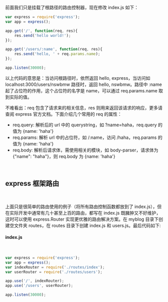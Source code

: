 
前面我们只是挂载了根路径的路由控制器，现在修改 index.js 如下：

```javascript
var express = require('express');
var app = express();

app.get('/', function(req, res){
    res.send('hello world!');
});

app.get('/users/:name', function(req, res){
    res.send('hello, ' + req.params.name);
});

app.listen(30000);
```

以上代码的意思是：当访问根路径时，依然返回 hello, express，当访问如 localhost:3000/users/nswbmw 路径时，返回 hello, nswbmw。路径中 :name 起了占位符的作用，这个占位符的名字是 name，可以通过 req.params.name 取到实际的值。

不难看出：req 包含了请求来的相关信息，res 则用来返回该请求的响应，更多请查阅 express 官方文档。下面介绍几个常用的 req 的属性：

* req.query: 解析后的 url 中的 querystring，如 ?name=haha，req.query 的值为 {name: 'haha'}
* req.params: 解析 url 中的占位符，如 /:name，访问 /haha，req.params 的值为 {name: 'haha'}
* req.body: 解析后请求体，需使用相关的模块，如 body-parser，请求体为 {"name": "haha"}，则 req.body 为 {name: 'haha'}

<br/>

## express 框架路由

<br/>

上面只是很简单的路由使用的例子（将所有路由控制函数都放到了 index.js），但在实际开发中通常有几十甚至上百的路由，都写在 index.js 既臃肿又不好维护，这时可以使用 express.Router 实现更优雅的路由解决方案。在 myblog 目录下创建空文件夹 routes，在 routes 目录下创建 index.js 和 users.js。最后代码如下:

#### index.js

<br/>

```javascript
var express = require('express');
var app = express();
var indexRouter = require('./routes/index');
var userRouter = require('./routes/users');

app.use('/', indexRouter);
app.use('/users', userRouter);

app.listen(30000);
```

